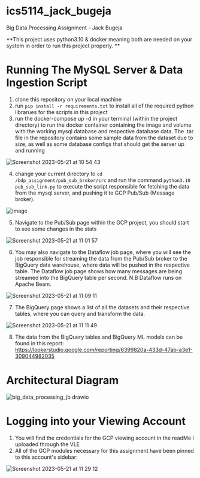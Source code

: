 # ics5114_jack_bugeja
 Big Data Processing Assignment - Jack Bugeja
 
**This project uses python3.10 & docker meaning both are needed on your system in order to run this project properly.
**

# Running The MySQL Server & Data Ingestion Script
1. clone this repository on your local machine
2. run ```pip install -r requirements.txt``` to install all of the required python librarues for the scripts in this project
3. run the docker-compose up -d in your terminal (within the project directory) to run the docker container containing the image and volume with the working mysql database and respective database data. The .tar file in the repository contains some sample data from the dataset due to size, as well as some database configs that should get the server up and running

![Screenshot 2023-05-21 at 10 54 43](https://github.com/Grampun/ics5114_jack_bugeja/assets/29627317/1cbe02d7-ac07-4851-b07e-efc71e30b20a)

4. change your current directory to ```cd /bdp_assignment/pub_sub_broker/src``` and run the command ```python3.10 pub_sub_link.py``` to execute the script responsible for fetching the data from the mysql server, and pushing it to GCP Pub/Sub (Message broker).

![image](https://github.com/Grampun/ics5114_jack_bugeja/assets/29627317/4a2dbaeb-18b9-4339-9721-56a69ac8110e)

5. Navigate to the Pub/Sub page within the GCP project, you should start to see some changes in the stats

![Screenshot 2023-05-21 at 11 01 57](https://github.com/Grampun/ics5114_jack_bugeja/assets/29627317/9fecc0f4-6bd8-41c6-9a84-9c12ba3c3a8e)

6. You may also navigate to the Dataflow job page, where you will see the job responsible for streaming the data from the Pub/Sub broker to the BigQuery data warehouse, where data will be pushed in the respective table. The Dataflow job page shows how many messages are being streamed into the BigQuery table per second. N.B Dataflow runs on Apache Beam.

![Screenshot 2023-05-21 at 11 09 11](https://github.com/Grampun/ics5114_jack_bugeja/assets/29627317/c662d615-4b7f-485c-b9ad-4dba2b6a46a2)

7. The BigQuery page shows a list of all the datasets and their respective tables, where you can query and transform the data.

![Screenshot 2023-05-21 at 11 11 49](https://github.com/Grampun/ics5114_jack_bugeja/assets/29627317/5b5bfe5e-99e0-4a02-8a41-276061b9556c)

8. The data from the BigQuery tables and BigQuery ML models can be found in this report: https://lookerstudio.google.com/reporting/6399820a-433d-47ab-a3e1-309044982035



# Architectural Diagram


![big_data_processing_jb drawio](https://github.com/Grampun/ics5114_jack_bugeja/assets/29627317/4cdf654f-0beb-48cf-b484-6f54a81297d9)


# Logging into your Viewing Account

1. You will find the credentials for the GCP viewing account in the readMe I uploaded through the VLE
2. All of the GCP modules necessary for this assignment have been pinned to this account's sidebar:

![Screenshot 2023-05-21 at 11 29 12](https://github.com/Grampun/ics5114_jack_bugeja/assets/29627317/bb143509-b0d7-463c-a8ef-222627d69ae0)
